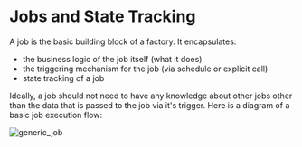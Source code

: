 # Jobs and State Tracking

A job is the basic building block of a factory. It encapsulates:

* the business logic of the job itself (what it does)
* the triggering mechanism for the job (via schedule or explicit call)
* state tracking of a job

Ideally, a job should not need to have any knowledge about other jobs other
than the data that is passed to the job via it's trigger. Here is a diagram of
a basic job execution flow:

![generic_job](img/generic_job.png)
